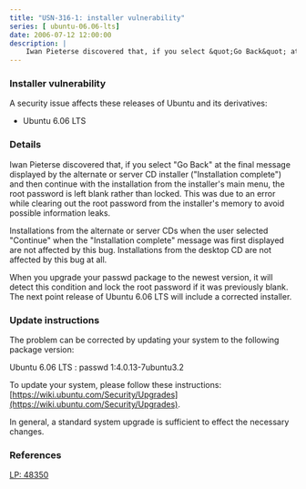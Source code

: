 ```yaml
---
title: "USN-316-1: installer vulnerability"
series: [ ubuntu-06.06-lts]
date: 2006-07-12 12:00:00
description: |
    Iwan Pieterse discovered that, if you select &quot;Go Back&quot; at the final message displayed by the alternate or server CD installer (&quot;Installation complete&quot;) and then continue with the installation from the installer&#39;s main menu, the root password is left blank rather than locked. This was due to an error while clearing out the root password from the installer&#39;s memory to avoid possible information leaks.
--- 
```

 
### Installer vulnerability

A security issue affects these releases of Ubuntu and its derivatives:

* Ubuntu 6.06 LTS

### Details

Iwan Pieterse discovered that, if you select &quot;Go Back&quot; at the final message displayed by the alternate or server CD installer (&quot;Installation complete&quot;) and then continue with the installation from the installer&#39;s main menu, the root password is left blank rather than locked. This was due to an error while clearing out the root password from the installer&#39;s memory to avoid possible information leaks.

Installations from the alternate or server CDs when the user selected &quot;Continue&quot; when the &quot;Installation complete&quot; message was first displayed are not affected by this bug. Installations from the desktop CD are not affected by this bug at all.

When you upgrade your passwd package to the newest version, it will detect this condition and lock the root password if it was previously blank. The next point release of Ubuntu 6.06 LTS will include a corrected installer.

### Update instructions

The problem can be corrected by updating your system to the following package version:

Ubuntu 6.06 LTS
 : passwd <span>1:4.0.13-7ubuntu3.2</span>

To update your system, please follow these instructions: [https://wiki.ubuntu.com/Security/Upgrades](https://wiki.ubuntu.com/Security/Upgrades).

In general, a standard system upgrade is sufficient to effect the necessary changes.

### References

 [LP: 48350](https://launchpad.net/bugs/48350)
 

